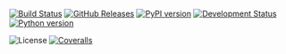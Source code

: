 [![Build Status](https://travis-ci.org/ickc/pancritic.svg?branch=master)](https://travis-ci.org/ickc/pancritic)
[![GitHub Releases](https://img.shields.io/github/tag/ickc/pancritic.svg?label=github+release)](https://github.com/ickc/pancritic/releases)
[![PyPI version](https://img.shields.io/pypi/v/pancritic.svg)](https://pypi.python.org/pypi/pancritic/)
[![Development Status](https://img.shields.io/pypi/status/pancritic.svg)](https://pypi.python.org/pypi/pancritic/)
[![Python version](https://img.shields.io/pypi/pyversions/pancritic.svg)](https://pypi.python.org/pypi/pancritic/)
<!-- [![Downloads](https://img.shields.io/pypi/dm/pancritic.svg)](https://pypi.python.org/pypi/pancritic/) -->
![License](https://img.shields.io/pypi/l/pancritic.svg)
[![Coveralls](https://img.shields.io/coveralls/ickc/pancritic.svg)](https://coveralls.io/github/ickc/pancritic)
<!-- [![Scrutinizer](https://img.shields.io/scrutinizer/g/ickc/pancritic.svg)](https://scrutinizer-ci.com/g/ickc/pancritic/) -->
